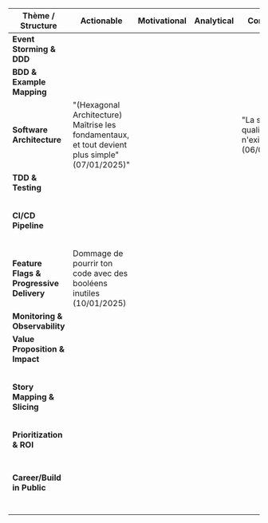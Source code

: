 | Thème / Structure                        | Actionable                                                                                      | Motivational | Analytical | Contrarian                                 | Observation                                                   | X vs. Y                                                             | Present/Future                                                                    | Listicle | Upcoming Week | Highs/Lows |
| ---------------------------------------- | ----------------------------------------------------------------------------------------------- | ------------ | ---------- | ------------------------------------------ | ------------------------------------------------------------- | ------------------------------------------------------------------- | --------------------------------------------------------------------------------- | -------- | ------------- | ---------- |
| **Event Storming & DDD**                 |                                                                                                 |              |            |                                            |                                                               |                                                                     |                                                                                   |          |               |            |
| **BDD & Example Mapping**                |                                                                                                 |              |            |                                            |                                                               |                                                                     |                                                                                   |          |               |            |
| **Software Architecture**                | "(Hexagonal Architecture) Maîtrise les fondamentaux, et tout devient plus simple" (07/01/2025)" |              |            | "La sur-qualité n'existe pas" (06/01/2025) |                                                               |                                                                     |                                                                                   |          |               |            |
| **TDD & Testing**                        |                                                                                                 |              |            |                                            |                                                               |                                                                     |                                                                                   |          |               |            |
| **CI/CD Pipeline**                       |                                                                                                 |              |            |                                            | "Qualité, performance et bien-être vont de pair" (08/01/2025) |                                                                     |                                                                                   |          |               |            |
| **Feature Flags & Progressive Delivery** | Dommage de pourrir ton code avec des booléens inutiles (10/01/2025)                             |              |            |                                            |                                                               |                                                                     |                                                                                   |          |               |            |
| **Monitoring & Observability**           |                                                                                                 |              |            |                                            |                                                               |                                                                     |                                                                                   |          |               |            |
| **Value Proposition & Impact**           |                                                                                                 |              |            |                                            |                                                               |                                                                     |                                                                                   |          |               |            |
| **Story Mapping & Slicing**              |                                                                                                 |              |            |                                            |                                                               | 🚀 Combine vertical slicing et outside-in (Horizontal) (11/01/2025) |                                                                                   |          |               |            |
| **Prioritization & ROI**                 |                                                                                                 |              |            |                                            |                                                               |                                                                     |                                                                                   |          |               |            |
| **Career/Build in Public**               |                                                                                                 |              |            |                                            |                                                               |                                                                     | "Code tout en dur, pas d'abstraction, ni de tests, on part en REPL." (09/01/2025) |          |               |            |
